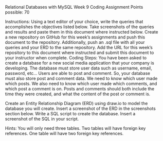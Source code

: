 Relational Databases with MySQL Week 9 Coding Assignment
Points possible: 70

Instructions: Using a text editor of your choice, write the queries that accomplishes the objectives listed below. Take screenshots of the queries and results and paste them in this document where instructed below. Create a new repository on GitHub for this week’s assignments and push this document to the repository. Additionally, push an .sql file with all your queries and your ERD to the same repository.  Add the URL for this week’s repository to this document where instructed and submit this document to your instructor when complete.
Coding Steps:
You have been asked to create a database for a new social media application that your company is developing.
The database must store user data such as username, email, password, etc...
Users are able to post and comment. So, your database must also store post and comment data.
We need to know which user made which posts.
We also need to know which user made which comments, and which post a comment is on.
Posts and comments should both include the time they were created, and what the content of the post or comment is.

Create an Entity Relationship Diagram (ERD) using draw.io to model the database you will create. Insert a screenshot of the ERD in the screenshots section below.
Write a SQL script to create the database. Insert a screenshot of the SQL in your script.

Hints: 
You will only need three tables.
Two tables will have foreign key references.
One table will have two foreign key references.
